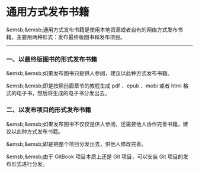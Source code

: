 # 通用方式发布书籍

&emsb;&emsb;通用方式发布书籍是使用本地资源或者自有的网络方式发布书籍。主要用两种形式：发布最终版图书和发布项目。

***

### 一、以最终版图书的形式发布书籍

&emsb;&emsb;如果发布图书只是供人参阅，建议以此种方式发布书籍。

&emsb;&emsb;即是按照前面章节的教程生成 pdf 、epub 、mobi 或者 html 格式的电子书，然后将生成的电子书分发出去。


### 二、以发布项目的形式发布书籍

&emsb;&emsb;如果发布图书不仅仅是供人参阅，还需要他人协作完善书籍，建议以此种方式发布书籍。

&emsb;&emsb;即是把整个项目分发出去，供他人修改完善。

&emsb;&emsb;由于 GitBook 项目本质上还是 Git 项目，可以安装 Git 项目的发布形式进行分发。

